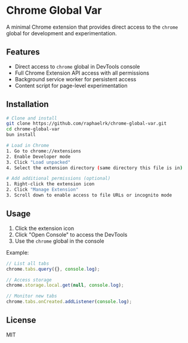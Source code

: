 # Chrome Global Var

A minimal Chrome extension that provides direct access to the `chrome` global for development and experimentation.

## Features

- Direct access to `chrome` global in DevTools console
- Full Chrome Extension API access with all permissions
- Background service worker for persistent access
- Content script for page-level experimentation

## Installation

```bash
# Clone and install
git clone https://github.com/raphaelrk/chrome-global-var.git
cd chrome-global-var
bun install

# Load in Chrome
1. Go to chrome://extensions
2. Enable Developer mode
3. Click "Load unpacked"
4. Select the extension directory (same directory this file is in)

# Add additional permissions (optional)
1. Right-click the extension icon
2. Click "Manage Extension"
3. Scroll down to enable access to file URLs or incognito mode
```

## Usage

1. Click the extension icon
2. Click "Open Console" to access the DevTools
3. Use the `chrome` global in the console

Example:
```javascript
// List all tabs
chrome.tabs.query({}, console.log);

// Access storage
chrome.storage.local.get(null, console.log);

// Monitor new tabs
chrome.tabs.onCreated.addListener(console.log);
```


## License

MIT
